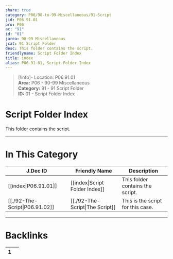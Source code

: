 ```yaml
---  
share: true  
category: P06/90-to-99-Miscellaneous/91-Script  
jid: P06.91.01  
pro: P06  
ac: "91"  
id: "01"  
jarea: 90-99 Miscellaneous  
jcat: 91 Script Folder  
desc: This folder contains the script.  
friendlyname: Script Folder Index  
title: index  
alias: P06-91-01, Script Folder Index  
---  
```

  
>[!info]- Location: P06.91.01  
>**Area:** P06 - 90-99 Miscellaneous  
>**Category:** 91 - 91 Script Folder  
>**ID:** 01 - Script Folder Index  
  
# Script Folder Index  
  
This folder contains the script.  
   
  
  
---  
# In This Category  
  
| J.Dec ID                                                                                          | Friendly Name                                                                                       | Description                       |  
| ------------------------------------------------------------------------------------------------- | --------------------------------------------------------------------------------------------------- | --------------------------------- |  
| [[index\|P06.91.01]]         | [[index\|Script Folder Index]] | This folder contains the script.  |  
| [[./92-The-Script\|P06.91.02]] | [[./92-The-Script\|The Script]]  | This is the script for this case. |  
  
  
---  
# Backlinks  
<div><table class="dataview table-view-table"><thead class="table-view-thead"><tr class="table-view-tr-header"><th class="table-view-th"><span></span><span class="dataview small-text">1</span></th><th class="table-view-th"><span></span></th></tr></thead><tbody class="table-view-tbody"></tbody></table></div>